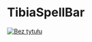 # TibiaSpellBar
<a href='http://postimg.org/image/5fpyq3hpb/' target='_blank'><img src='http://s3.postimg.org/5fpyq3hpb/Bez_tytu_u.jpg' border='0' alt="Bez tytułu" /></a>
